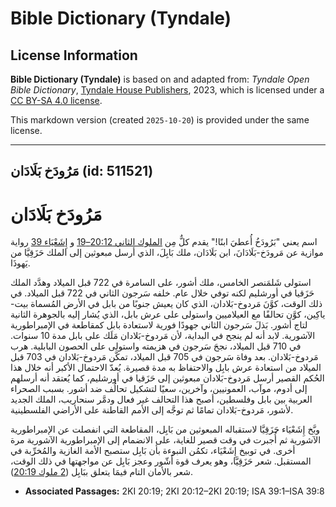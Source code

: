 # Bible Dictionary (Tyndale)

## License Information

**Bible Dictionary (Tyndale)** is based on and adapted from: _Tyndale Open Bible Dictionary_, [Tyndale House Publishers](https://tyndaleopenresources.com/), 2023, which is licensed under a [CC BY-SA 4.0 license](https://creativecommons.org/licenses/by-sa/4.0/legalcode.en).

This markdown version (created `2025-10-20`) is provided under the same license.



--------------------------------

## مَرُودَخ بَلَادَان (id: 511521)

مَرُودَخ بَلَادَان
==================

اسم يعني "بَرُودَخُ أُعطيَ ابنًا!" يقدم كلٌّ مِن [الملوك الثاني 20:12–19](https://ref.ly/2Kgs20:12-2Kgs20:19) و [إِشَعْيَاء 39](https://ref.ly/Isa39:1-Isa39:8) رواية موازية عن مَرودَخ\-بَلَادَانَ، ابن بَلَادَان، ملك بَابِلَ، الذي أرسل مبعوثين إلى الملك حَزَقِيَّا من يَهوذَا.

استولى شَلمَنصر الخامس، ملك أشور، على السامرة في 722 قبل الميلاد وهدَّد الملك حَزَقيا في أورشليم لكنه توفي خلال عام. خلفه سَرجون الثاني في 722 قبل الميلاد. في ذلك الوقت، كوَّنَ مَردوخ\-بَلادان، الذي كان يعيش جنوبًا من بابل في الأرض المُسماة بيت\-ياكِين، كوَّن تحالفًا مع العيلاميين واستولى على عرش بابل، الذي يُشار إليه بالجوهرة الثانية لتاج أشور. بَذلَ سَرجون الثاني جهودًا فورية لاستعادة بابل كمقاطعة في الإمبراطورية الآشورية. لابد أنه لم ينجح في البداية، لأن مَردوخ\-بَلادان مَلَك على بابل مدة 10 سنوات. في 710 قبل الميلاد، نجحَ سَرجون في هزيمته واستولى على الحصون البابلية. هرب مَردوخ\-بَلادان. بعد وفاة سَرجون في 705 قبل الميلاد، تمكَّن مَردوخ\-بَلادان في 703 قبل الميلاد من استعادة عرش بابِل والاحتفاظ به مدة قصيرة. يُعدّ الاحتمال الأكبر أنه خلال هذا الحُكم القصير أرسل مَردوخ\-بَلادان مبعوثين إلى حَزَقيا في أورشليم، كما يُعتقد أنه أرسلهم إلى أدوم، موآب، العمونيين، وآخرين، سعيًا لتشكيل تحالُف ضد أشور. بسبب الصحراء العربية بين بابل وفلسطين، أصبح هذا التحالف غير فعال ودمَّر سنحاريب، الملك الجديد لأشور، مَردوخ\-بَلادان تمامًا ثم توجَّه إلى الأمم القاطنة على الأراضي الفلسطينية.

وبَّخ إِشَعْيَاء حَزَقِيَّا لاستقباله المبعوثين من بَابِل، المقاطعة التي انفصلت عن الإمبراطورية الآشورية ثم أُجبرت في وقت قصير للغاية، على الانضمام إلى الإمبراطورية الآشورية مرة أخرى. في توبيخ إِشَعْيَاء، تكمُن النبوءة بأن بَابِل ستصبح الأمة الغازية والمُخرِّبة في المستقبل. شعر حَزَقِيَّا، وهو يعرف قوة أَشّور وعجز بَابِل عن مواجهتها في ذلك الوقت، شعر بالأمان التام فيمَا يتعلق ببَابِل ([2 ملوك 20:19](https://ref.ly/2Kgs20:19)).

* **Associated Passages:** 2KI 20:19; 2KI 20:12–2KI 20:19; ISA 39:1–ISA 39:8

